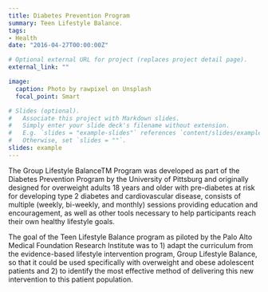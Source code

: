 ```yaml
---
title: Diabetes Prevention Program
summary: Teen Lifestyle Balance.
tags:
- Health
date: "2016-04-27T00:00:00Z"

# Optional external URL for project (replaces project detail page).
external_link: ""

image:
  caption: Photo by rawpixel on Unsplash
  focal_point: Smart

# Slides (optional).
#   Associate this project with Markdown slides.
#   Simply enter your slide deck's filename without extension.
#   E.g. `slides = "example-slides"` references `content/slides/example-slides.md`.
#   Otherwise, set `slides = ""`.
slides: example
---
```


The Group Lifestyle BalanceTM Program was developed as part of the Diabetes Prevention Program by the University of Pittsburg and originally designed for overweight adults 18 years and older with pre-diabetes at risk for developing type 2 diabetes and cardiovascular disease, consists of multiple (weekly, bi-weekly, and monthly) sessions providing education and encouragement, as well as other tools necessary to help participants reach their own healthy lifestyle goals. 

The goal of the Teen Lifestyle Balance program as piloted by the Palo Alto Medical Foundation Research Institute was to 1) adapt the curriculum from the evidence-based lifestyle intervention program, Group Lifestyle Balance, so that it could be used specifically with overweight and obese adolescent patients and 2) to identify the most effective method of delivering this new intervention to this patient population. 
